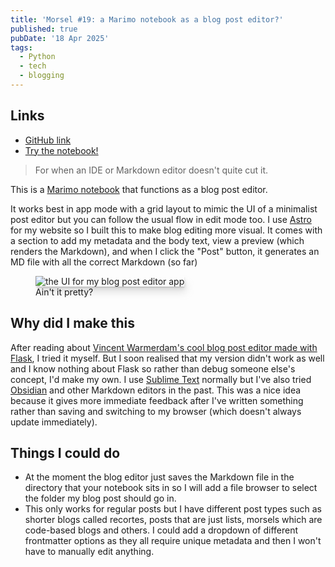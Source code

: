 ```yaml
---
title: 'Morsel #19: a Marimo notebook as a blog post editor?'
published: true
pubDate: '18 Apr 2025'
tags:
  - Python
  - tech
  - blogging
---
```


<style>
  .shdw {
    --shadow-color: 0deg 0% 63%;
    box-shadow: 0.3px 0.5px 0.7px hsl(var(--shadow-color) / 0.36),
    0.8px 1.6px 2px -0.8px hsl(var(--shadow-color) / 0.36),
    2.1px 4.1px 5.2px -1.7px hsl(var(--shadow-color) / 0.36),
    5px 10px 12.6px -2.5px hsl(var(--shadow-color) / 0.36);
  }
</style>

## Links

* [GitHub link](https://github.com/starchildluke/blogpost_editor)
* [Try the notebook!](https://starchildluke.github.io/blogpost_editor/notebooks/blogpost_editor.html)

> For when an IDE or Markdown editor doesn't quite cut it.

This is a [Marimo notebook](https://marimo.io/) that functions as a blog post editor.

It works best in app mode with a grid layout to mimic the UI of a minimalist post editor but you can follow the usual flow in edit mode too. I use [Astro](https://astro.build/) for my website so I built this to make blog editing more visual. It comes with a section to add my metadata and the body text, view a preview (which renders the Markdown), and when I click the "Post" button, it generates an MD file with all the correct Markdown (so far)

<figure style="margin-bottom: 1rem;">
  <img src="/images/marimo-blogpost-editor.webp" alt="the UI for my blog post editor app" loading="lazy" class="shdw">
  <figcaption>Ain't it pretty?</figcaption>
</figure>

## Why did I make this

After reading about [Vincent Warmerdam's cool blog post editor made with Flask](https://koaning.io/posts/a-flask-app-to-help-me-write-blogposts/), I tried it myself. But I soon realised that my version didn't work as well and I know nothing about Flask so rather than debug someone else's concept, I'd make my own. I use [Sublime Text](https://www.sublimetext.com/) normally but I've also tried [Obsidian](https://obsidian.md/) and other Markdown editors in the past. This was a nice idea because it gives more immediate feedback after I've written something rather than saving and switching to my browser (which doesn't always update immediately).

## Things I could do

- At the moment the blog editor just saves the Markdown file in the directory that your notebook sits in so I will add a file browser to select the folder my blog post should go in.
- This only works for regular posts but I have different post types such as shorter blogs called <span lang="pt">recortes</span>, posts that are just lists, morsels which are code-based blogs and others. I could add a dropdown of different frontmatter options as they all require unique metadata and then I won't have to manually edit anything.